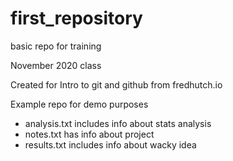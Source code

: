 # first_repository
basic repo for training

November 2020 class

Created for Intro to git and github from fredhutch.io

Example repo for demo purposes

- analysis.txt includes info about stats analysis
- notes.txt has info about project
- results.txt includes info about wacky idea
